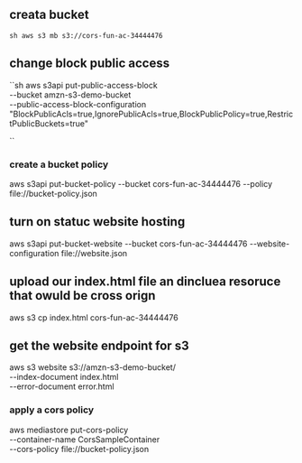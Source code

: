 ## creata  bucket
``sh
aws s3 mb s3://cors-fun-ac-34444476
``
## change block public access
``sh
aws s3api put-public-access-block \
    --bucket amzn-s3-demo-bucket \
    --public-access-block-configuration "BlockPublicAcls=true,IgnorePublicAcls=true,BlockPublicPolicy=true,RestrictPublicBuckets=true"

``

### create a bucket policy
aws s3api put-bucket-policy --bucket cors-fun-ac-34444476 --policy file://bucket-policy.json


## turn on statuc website hosting

aws s3api put-bucket-website --bucket cors-fun-ac-34444476 --website-configuration file://website.json

## upload our index.html file an dincluea resoruce that owuld be cross orign

aws s3 cp index.html cors-fun-ac-34444476 

## get the website endpoint for s3
aws s3 website s3://amzn-s3-demo-bucket/ \
    --index-document index.html \
    --error-document error.html

### apply a cors policy
aws mediastore put-cors-policy \
    --container-name CorsSampleContainer \
    --cors-policy file://bucket-policy.json
